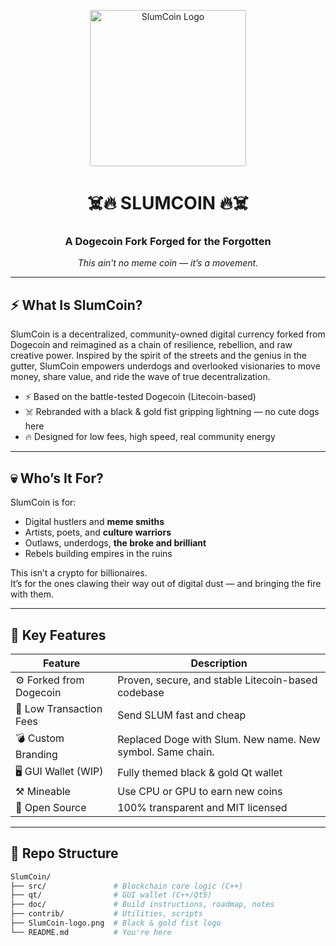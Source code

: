 <p align="center">
  <img src="https://raw.githubusercontent.com/Slumerican/SlumCoin/main/SlumCoin-logo.png" alt="SlumCoin Logo" width="250"/>
</p>

<h1 align="center">☠️🔥 SLUMCOIN 🔥☠️</h1>
<h3 align="center">A Dogecoin Fork Forged for the Forgotten</h3>

<p align="center"><em>This ain't no meme coin — it’s a movement.</em></p>

---

## ⚡ What Is SlumCoin?

SlumCoin is a decentralized, community-owned digital currency forked from Dogecoin and reimagined as a chain of resilience, rebellion, and raw creative power. Inspired by the spirit of the streets and the genius in the gutter, SlumCoin empowers underdogs and overlooked visionaries to move money, share value, and ride the wave of true decentralization.

- ⚡ Based on the battle-tested Dogecoin (Litecoin-based)
- ☠️ Rebranded with a black & gold fist gripping lightning — no cute dogs here
- 🔥 Designed for low fees, high speed, real community energy

---

## 💀 Who’s It For?

SlumCoin is for:
- Digital hustlers and **meme smiths**
- Artists, poets, and **culture warriors**
- Outlaws, underdogs, **the broke and brilliant**
- Rebels building empires in the ruins

This isn’t a crypto for billionaires.  
It’s for the ones clawing their way out of digital dust — and bringing the fire with them.

---

## 🧠 Key Features

| Feature | Description |
|--------|-------------|
| ⚙️ Forked from Dogecoin | Proven, secure, and stable Litecoin-based codebase |
| 💨 Low Transaction Fees | Send SLUM fast and cheap |
| 💣 Custom Branding | Replaced Doge with Slum. New name. New symbol. Same chain. |
| 🖥️ GUI Wallet (WIP) | Fully themed black & gold Qt wallet |
| ⚒️ Mineable | Use CPU or GPU to earn new coins |
| 🤖 Open Source | 100% transparent and MIT licensed |

---

## 📂 Repo Structure

```bash
SlumCoin/
├── src/               # Blockchain core logic (C++)
├── qt/                # GUI wallet (C++/Qt5)
├── doc/               # Build instructions, roadmap, notes
├── contrib/           # Utilities, scripts
├── SlumCoin-logo.png  # Black & gold fist logo
└── README.md          # You're here
